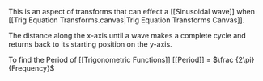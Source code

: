 This is an aspect of transforms that can effect a [[Sinusoidal wave]] when [[Trig Equation Transforms.canvas|Trig Equation Transforms Canvas]].

The distance along the x-axis until a wave makes a complete cycle and returns back to its starting position on the y-axis.

To find the Period of [[Trigonometric Functions]]
[[Period]]  = $\frac {2\pi} {Frequency}$
